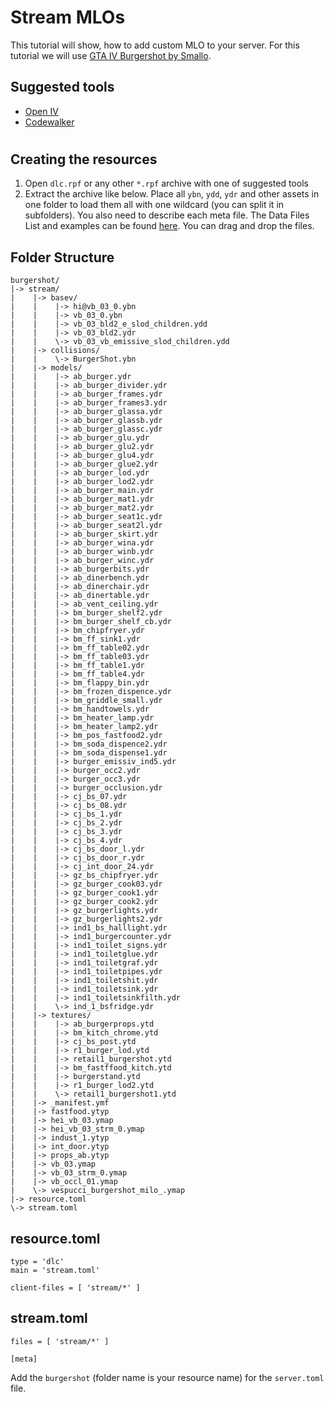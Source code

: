 # Stream MLOs
This tutorial will show, how to add custom MLO to your server. For this tutorial we will use [GTA IV Burgershot by Smallo](https://www.gta5-mods.com/maps/gtaiv-burgershot-interior-sp-and-fivem).

## Suggested tools 
* [Open IV](https://openiv.com/)
* [Codewalker](https://www.gta5-mods.com/tools/codewalker-gtav-interactive-3d-map)
#
## Creating the resources 
1. Open ```dlc.rpf``` or any other ```*.rpf``` archive with one of suggested tools 
2. Extract the archive like below. Place all ```ybn```, ```ydd```, ```ydr``` and other assets in one folder to load them all with one wildcard (you can split it in subfolders). You also need to describe each meta file. The Data Files List and examples can be found [here](https://docs.altv.mp/gta/articles/references/data-files.html). You can drag and drop the files.

## **Folder Structure**
```
burgershot/
|-> stream/
|    |-> basev/
|    |    |-> hi@vb_03_0.ybn
|    |    |-> vb_03_0.ybn
|    |    |-> vb_03_bld2_e_slod_children.ydd
|    |    |-> vb_03_bld2.ydr
|    |    \-> vb_03_vb_emissive_slod_children.ydd
|    |-> collisions/
|    |    \-> BurgerShot.ybn
|    |-> models/
|    |    |-> ab_burger.ydr
|    |    |-> ab_burger_divider.ydr
|    |    |-> ab_burger_frames.ydr
|    |    |-> ab_burger_frames3.ydr
|    |    |-> ab_burger_glassa.ydr
|    |    |-> ab_burger_glassb.ydr
|    |    |-> ab_burger_glassc.ydr
|    |    |-> ab_burger_glu.ydr
|    |    |-> ab_burger_glu2.ydr
|    |    |-> ab_burger_glu4.ydr
|    |    |-> ab_burger_glue2.ydr
|    |    |-> ab_burger_lod.ydr
|    |    |-> ab_burger_lod2.ydr
|    |    |-> ab_burger_main.ydr
|    |    |-> ab_burger_mat1.ydr
|    |    |-> ab_burger_mat2.ydr
|    |    |-> ab_burger_seat1c.ydr
|    |    |-> ab_burger_seat2l.ydr
|    |    |-> ab_burger_skirt.ydr
|    |    |-> ab_burger_wina.ydr
|    |    |-> ab_burger_winb.ydr
|    |    |-> ab_burger_winc.ydr
|    |    |-> ab_burgerbits.ydr
|    |    |-> ab_dinerbench.ydr
|    |    |-> ab_dinerchair.ydr
|    |    |-> ab_dinertable.ydr
|    |    |-> ab_vent_ceiling.ydr
|    |    |-> bm_burger_shelf2.ydr
|    |    |-> bm_burger_shelf_cb.ydr
|    |    |-> bm_chipfryer.ydr
|    |    |-> bm_ff_sink1.ydr
|    |    |-> bm_ff_table02.ydr
|    |    |-> bm_ff_table03.ydr
|    |    |-> bm_ff_table1.ydr
|    |    |-> bm_ff_table4.ydr
|    |    |-> bm_flappy_bin.ydr
|    |    |-> bm_frozen_dispence.ydr
|    |    |-> bm_griddle_small.ydr
|    |    |-> bm_handtowels.ydr
|    |    |-> bm_heater_lamp.ydr
|    |    |-> bm_heater_lamp2.ydr
|    |    |-> bm_pos_fastfood2.ydr
|    |    |-> bm_soda_dispence2.ydr
|    |    |-> bm_soda_dispense1.ydr
|    |    |-> burger_emissiv_ind5.ydr
|    |    |-> burger_occ2.ydr
|    |    |-> burger_occ3.ydr
|    |    |-> burger_occlusion.ydr
|    |    |-> cj_bs_07.ydr
|    |    |-> cj_bs_08.ydr
|    |    |-> cj_bs_1.ydr
|    |    |-> cj_bs_2.ydr
|    |    |-> cj_bs_3.ydr
|    |    |-> cj_bs_4.ydr
|    |    |-> cj_bs_door_l.ydr
|    |    |-> cj_bs_door_r.ydr
|    |    |-> cj_int_door_24.ydr
|    |    |-> gz_bs_chipfryer.ydr
|    |    |-> gz_burger_cook03.ydr
|    |    |-> gz_burger_cook1.ydr
|    |    |-> gz_burger_cook2.ydr
|    |    |-> gz_burgerlights.ydr
|    |    |-> gz_burgerlights2.ydr
|    |    |-> ind1_bs_halllight.ydr
|    |    |-> ind1_burgercounter.ydr
|    |    |-> ind1_toilet_signs.ydr
|    |    |-> ind1_toiletglue.ydr
|    |    |-> ind1_toiletgraf.ydr
|    |    |-> ind1_toiletpipes.ydr
|    |    |-> ind1_toiletshit.ydr
|    |    |-> ind1_toiletsink.ydr
|    |    |-> ind1_toiletsinkfilth.ydr
|    |    \-> ind_1_bsfridge.ydr
|    |-> textures/
|    |    |-> ab_burgerprops.ytd
|    |    |-> bm_kitch_chrome.ytd
|    |    |-> cj_bs_post.ytd
|    |    |-> r1_burger_lod.ytd
|    |    |-> retail1_burgershot.ytd
|    |    |-> bm_fastffood_kitch.ytd
|    |    |-> burgerstand.ytd
|    |    |-> r1_burger_lod2.ytd
|    |    \-> retail1_burgershot1.ytd
|    |-> _manifest.ymf
|    |-> fastfood.ytyp
|    |-> hei_vb_03.ymap
|    |-> hei_vb_03_strm_0.ymap
|    |-> indust_1.ytyp
|    |-> int_door.ytyp
|    |-> props_ab.ytyp
|    |-> vb_03.ymap
|    |-> vb_03_strm_0.ymap
|    |-> vb_occl_01.ymap
|    \-> vespucci_burgershot_milo_.ymap
|-> resource.toml
\-> stream.toml
```

## **resource.toml** 
```
type = 'dlc'
main = 'stream.toml'

client-files = [ 'stream/*' ]
```

## **stream.toml**
```
files = [ 'stream/*' ]

[meta]
```

Add the ```burgershot``` (folder name is your resource name) for the ```server.toml``` file.

